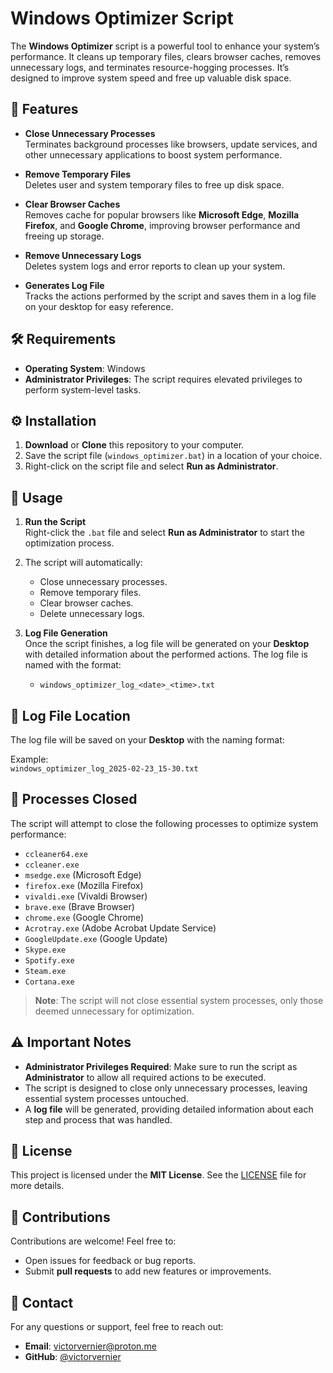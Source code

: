 # **Windows Optimizer Script**

The **Windows Optimizer** script is a powerful tool to enhance your system’s performance. It cleans up temporary files, clears browser caches, removes unnecessary logs, and terminates resource-hogging processes. It’s designed to improve system speed and free up valuable disk space.

## 🚀 **Features**

- **Close Unnecessary Processes**  
  Terminates background processes like browsers, update services, and other unnecessary applications to boost system performance.
  
- **Remove Temporary Files**  
  Deletes user and system temporary files to free up disk space.

- **Clear Browser Caches**  
  Removes cache for popular browsers like **Microsoft Edge**, **Mozilla Firefox**, and **Google Chrome**, improving browser performance and freeing up storage.

- **Remove Unnecessary Logs**  
  Deletes system logs and error reports to clean up your system.

- **Generates Log File**  
  Tracks the actions performed by the script and saves them in a log file on your desktop for easy reference.

## 🛠 **Requirements**

- **Operating System**: Windows
- **Administrator Privileges**: The script requires elevated privileges to perform system-level tasks.

## ⚙️ **Installation**

1. **Download** or **Clone** this repository to your computer.
2. Save the script file (`windows_optimizer.bat`) in a location of your choice.
3. Right-click on the script file and select **Run as Administrator**.

## 📝 **Usage**

1. **Run the Script**  
   Right-click the `.bat` file and select **Run as Administrator** to start the optimization process.

2. The script will automatically:
   - Close unnecessary processes.
   - Remove temporary files.
   - Clear browser caches.
   - Delete unnecessary logs.

3. **Log File Generation**  
   Once the script finishes, a log file will be generated on your **Desktop** with detailed information about the performed actions. The log file is named with the format:
   - `windows_optimizer_log_<date>_<time>.txt`

## 📂 **Log File Location**

The log file will be saved on your **Desktop** with the naming format:

Example:  
`windows_optimizer_log_2025-02-23_15-30.txt`

## 🔄 **Processes Closed**

The script will attempt to close the following processes to optimize system performance:

- `ccleaner64.exe`  
- `ccleaner.exe`  
- `msedge.exe` (Microsoft Edge)  
- `firefox.exe` (Mozilla Firefox)  
- `vivaldi.exe` (Vivaldi Browser)  
- `brave.exe` (Brave Browser)  
- `chrome.exe` (Google Chrome)  
- `Acrotray.exe` (Adobe Acrobat Update Service)  
- `GoogleUpdate.exe` (Google Update)  
- `Skype.exe`  
- `Spotify.exe`  
- `Steam.exe`  
- `Cortana.exe`

> **Note**: The script will not close essential system processes, only those deemed unnecessary for optimization.

## ⚠️ **Important Notes**

- **Administrator Privileges Required**: Make sure to run the script as **Administrator** to allow all required actions to be executed.
- The script is designed to close only unnecessary processes, leaving essential system processes untouched.
- A **log file** will be generated, providing detailed information about each step and process that was handled.

## 📝 **License**

This project is licensed under the **MIT License**. See the [LICENSE](LICENSE) file for more details.

## 🤝 **Contributions**

Contributions are welcome! Feel free to:
- Open issues for feedback or bug reports.
- Submit **pull requests** to add new features or improvements.

## 📧 **Contact**

For any questions or support, feel free to reach out:

- **Email**: victorvernier@proton.me  
- **GitHub**: [@victorvernier](https://github.com/victorvernier)
